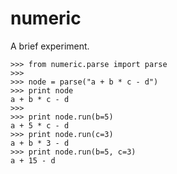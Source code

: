 numeric
=======

A brief experiment.


```language=python
>>> from numeric.parse import parse
>>>
>>> node = parse("a + b * c - d")
>>> print node
a + b * c - d
>>>
>>> print node.run(b=5)
a + 5 * c - d
>>> print node.run(c=3)
a + b * 3 - d
>>> print node.run(b=5, c=3)
a + 15 - d
```